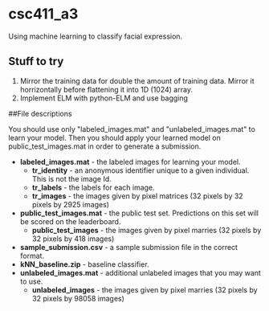 # csc411_a3
Using machine learning to classify facial expression.

## Stuff to try
1. Mirror the training data for double the amount of training data. Mirror it horrizontally before flattening it into 1D (1024) array. 
2. Implement ELM with python-ELM and use bagging

##File descriptions

You should use only "labeled_images.mat" and "unlabeled_images.mat" to learn your model. Then you should apply your learned model on public_test_images.mat in order to generate a submission.
* **labeled_images.mat** - the labeled images for learning your model. 
  * **tr_identity** - an anonymous identifier unique to a given individual. This is not the image Id.
  * **tr_labels** - the labels for each image.
  * **tr_images** - the images given by pixel matrices (32 pixels by 32 pixels by 2925 images)
* **public_test_images.mat** - the public test set. Predictions on this set will be scored on the leaderboard.
  * **public_test_images** - the images given by pixel marries (32 pixels by 32 pixels by 418 images)
* **sample_submission.csv** - a sample submission file in the correct format.
* **kNN_baseline.zip** - baseline classifier.
* **unlabeled_images.mat** - additional unlabeled images that you may want to use.
  * **unlabeled_images** - the images given by pixel marries (32 pixels by 32 pixels by 98058 images)
